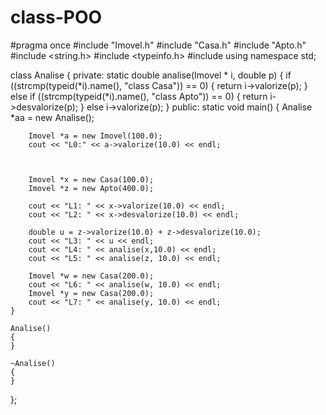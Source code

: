 # class-POO
#pragma once
#include "Imovel.h"
#include "Casa.h"
#include "Apto.h"
#include <string.h>
#include <typeinfo.h>
#include <iostream>
using namespace std;

class Analise
{
private:
	static double analise(Imovel * i, double p) {
		if ((strcmp(typeid(*i).name(), "class Casa")) == 0) {
			return i->valorize(p);
		}
		else if ((strcmp(typeid(*i).name(), "class Apto")) == 0) {
			return i->desvalorize(p);
		}
		else
			i->valorize(p);
	}
public:
	static void main() {
		Analise *aa = new Analise();

		Imovel *a = new Imovel(100.0);
		cout << "L0:" << a->valorize(10.0) << endl;



		Imovel *x = new Casa(100.0);
		Imovel *z = new Apto(400.0);

		cout << "L1: " << x->valorize(10.0) << endl;
		cout << "L2: " << x->desvalorize(10.0) << endl;

		double u = z->valorize(10.0) + z->desvalorize(10.0);
		cout << "L3: " << u << endl;
		cout << "L4: " << analise(x,10.0) << endl;
		cout << "L5: " << analise(z, 10.0) << endl;

		Imovel *w = new Casa(200.0);
		cout << "L6: " << analise(w, 10.0) << endl;
		Imovel *y = new Casa(200.0);
		cout << "L7: " << analise(y, 10.0) << endl;
	}

	Analise()
	{
	}

	~Analise()
	{
	}
};



